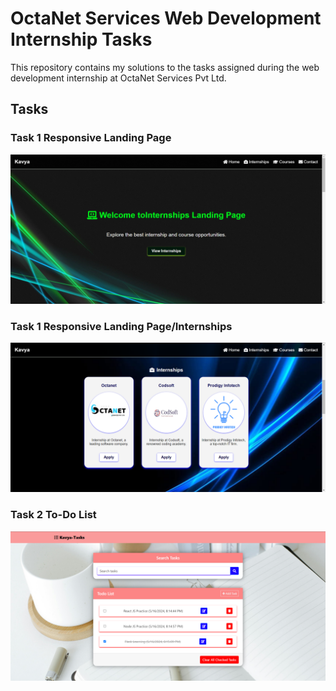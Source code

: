 # OctaNet Services Web Development Internship Tasks

This repository contains my solutions to the tasks assigned during the web development internship at OctaNet Services Pvt Ltd.

## Tasks

### Task 1 Responsive Landing Page

![Task 1 Screenshot](Screenshots/internships%20-%201.PNG)

### Task 1 Responsive Landing Page/Internships

![Task 1 Screenshot](Screenshots/internships%20-2.PNG)

### Task 2 To-Do List

![To-Do List](Screenshots/to%20do%20list.PNG)
